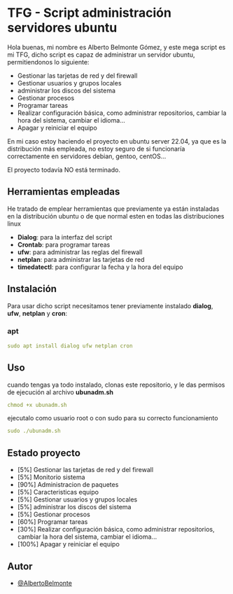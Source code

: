 
# TFG - Script administración servidores ubuntu

Hola buenas, mi nombre es Alberto Belmonte Gómez, y este mega script es mi TFG, dicho script es capaz de administrar un servidor ubuntu, permitiendonos lo siguiente:

- Gestionar las tarjetas de red y del firewall
- Gestionar usuarios y grupos locales
- administrar los discos del sistema
- Gestionar procesos
- Programar tareas
- Realizar configuración básica, como administrar repositorios, cambiar la hora del sistema, cambiar el idioma...
- Apagar y reiniciar el equipo

En mi caso estoy haciendo el proyecto en ubuntu server 22.04, ya que es la distribución más empleada, no estoy seguro de si funcionaría correctamente en servidores debian, gentoo, centOS...

El proyecto todavía NO está terminado.
 
## Herramientas empleadas

He tratado de emplear herramientas que previamente ya están instaladas en la distribución ubuntu o de que normal esten en todas las distribuciones linux 

- **Dialog**: para la interfaz del script
- **Crontab**: para programar tareas
- **ufw**: para administrar las reglas del firewall
- **netplan**: para administrar las tarjetas de red
- **timedatectl**: para configurar la fecha y la hora del equipo

## Instalación

Para usar dicho script necesitamos tener previamente instalado **dialog**, **ufw**, **netplan** y **cron**:

### apt

```yaml
sudo apt install dialog ufw netplan cron
```

## Uso

cuando tengas ya todo instalado, clonas este repositorio, y le das permisos de ejecución al archivo **ubunadm.sh** 

```yaml
chmod +x ubunadm.sh
```

ejecutalo como usuario root o con sudo para su correcto funcionamiento

```yaml
sudo ./ubunadm.sh
```

## Estado proyecto

- [5%] Gestionar las tarjetas de red y del firewall
- [5%] Monitorio sistema
- [90%] Administracion de paquetes
- [5%] Caracteristicas equipo
- [5%] Gestionar usuarios y grupos locales
- [5%] administrar los discos del sistema
- [5%] Gestionar procesos
- [60%] Programar tareas
- [30%] Realizar configuración básica, como administrar repositorios, cambiar la hora del sistema, cambiar el idioma...
- [100%] Apagar y reiniciar el equipo

## Autor

- [@AlbertoBelmonte](https://github.com/AlbertoBelmonte)
